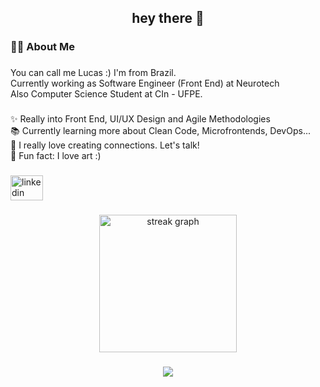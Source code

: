 <h2 align="center">hey there 👋</h2>

###

<h3 align="left">👨‍💻  About Me</h3>

###

<p align="left">You can call me Lucas :) I'm from Brazil.<br>Currently working as Software Engineer (Front End) at Neurotech<br>Also Computer Science Student at CIn - UFPE.</p>

###

<p align="left">✨ Really into Front End, UI/UX Design and Agile Methodologies<br>📚 Currently learning more about Clean Code, Microfrontends, DevOps...<br>💬 I really love creating connections. Let's talk!<br>🦕 Fun fact: I love art :)</p>

###

<div align="left">
  <a href="https://www.linkedin.com/in/lucasgmeloo/" target="_blank">
    <img src="https://raw.githubusercontent.com/maurodesouza/profile-readme-generator/master/src/assets/icons/social/linkedin/default.svg" width="52" height="40" alt="linkedin logo"  />
  </a>
</div>

###

<div align="center">
  <img src="https://streak-stats.demolab.com?user=lucasgmelo&locale=en&mode=daily&theme=dark&hide_border=true&border_radius=0&order=3" height="220" alt="streak graph"  />
</div>

###

<div align="center">
  <img src="https://visitor-badge.laobi.icu/badge?page_id=lucasgmelo.lucasgmelo&"  />
</div>

###
